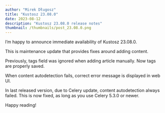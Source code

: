 ```yaml
---
author: "Mirek Długosz"
title: "Kustosz 23.08.0"
date: 2023-08-12
description: "Kustosz 23.08.0 release notes"
thumbnail: /thumbnails/post_23.08.0.png
---
```


I’m happy to announce immediate availability of Kustosz 23.08.0.

This is maintenance update that provides fixes around adding content.

Previously, tags field was ignored when adding article manually. Now tags are properly saved.

When content autodetection fails, correct error message is displayed in web UI.

In last released version, due to Celery update, content autodetection always failed. This is now fixed, as long as you use Celery 5.3.0 or newer.

Happy reading!
